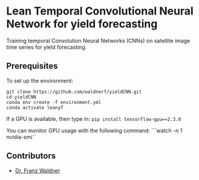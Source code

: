 # Lean Temporal Convolutional Neural Network for yield forecasting
Training temporal Convolution Neural Networks (CNNs) on satellite image time series for yield forecasting.


## Prerequisites
To set up the environment:

```
git clone https://github.com/waldnerf/yieldCNN.git
cd yieldCNN
conda env create -f environment.yml
conda activate leanyf
```
If a GPU is available, then type in:
```pip install tensorflow-gpu==2.3.0```

You can monitor GPU usage with the following command: 
```watch -n 1 nvidia-smi``

## Contributors
 - [Dr. Franz Waldner](https://scholar.google.com/citations?user=4z2zcXwAAAAJ&hl=en&oi=ao)


